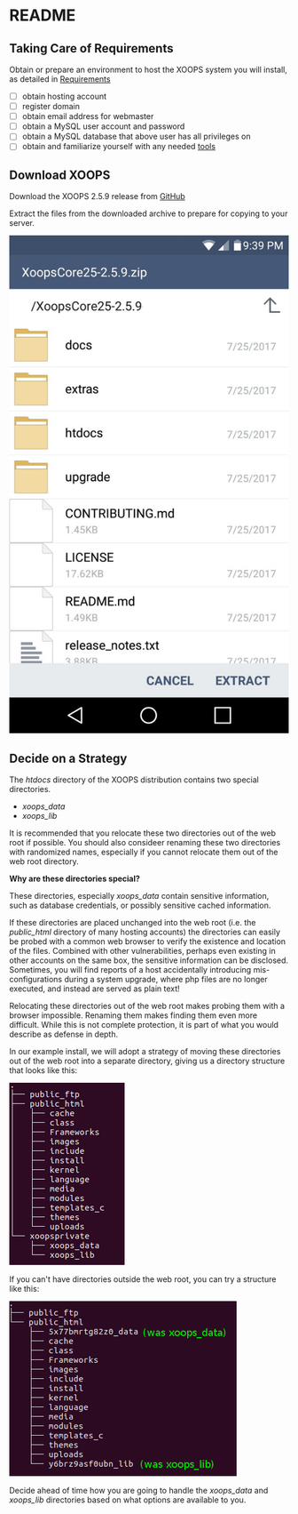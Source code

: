 # README

## Taking Care of Requirements

Obtain or prepare an environment to host the XOOPS system you will install, as detailed in [Requirements](https://github.com/xoops/xoops-2-5-9-install-upgrade/tree/7c186d5e1d7dc8beb4f01901d28db35cb75c1a89/en/book/requirements/README.php)

* [ ] obtain hosting account
* [ ] register domain
* [ ] obtain email address for webmaster
* [ ] obtain a MySQL user account and password
* [ ] obtain a MySQL database that above user has all privileges on
* [ ] obtain and familiarize yourself with any needed [tools](https://github.com/xoops/xoops-2-5-9-install-upgrade/tree/7c186d5e1d7dc8beb4f01901d28db35cb75c1a89/en/book/tools/README.php)

## Download XOOPS

Download the XOOPS 2.5.9 release from [GitHub](https://github.com/XOOPS/XoopsCore25/releases)

Extract the files from the downloaded archive to prepare for copying to your server.

![Working with XOOPS Zip](../../../.gitbook/assets/zip-on-mobile.png)

## Decide on a Strategy

The _htdocs_ directory of the XOOPS distribution contains two special directories.

* _xoops\_data_
* _xoops\_lib_

It is recommended that you relocate these two directories out of the web root if possible. You should also consideer renaming these two directories with randomized names, especially if you cannot relocate them out of the web root directory.

**Why are these directories special?**

These directories, especially _xoops\_data_ contain sensitive information, such as database credentials, or possibly sensitive cached information.

If these directories are placed unchanged into the web root \(i.e. the _public\_html_ directory of many hosting accounts\) the directories can easily be probed with a common web browser to verify the existence and location of the files. Combined with other vulnerabilities, perhaps even existing in other accounts on the same box, the sensitive information can be disclosed. Sometimes, you will find reports of a host accidentally introducing mis-configurations during a system upgrade, where php files are no longer executed, and instead are served as plain text!

Relocating these directories out of the web root makes probing them with a browser impossible. Renaming them makes finding them even more difficult. While this is not complete protection, it is part of what you would describe as defense in depth.

In our example install, we will adopt a strategy of moving these directories out of the web root into a separate directory, giving us a directory structure that looks like this:

![Out of Web Root Directory Structure](../../../.gitbook/assets/dir-structure-1.png)

If you can't have directories outside the web root, you can try a structure like this:

![In Web Root Directory Structure](../../../.gitbook/assets/dir-structure-2.png)

Decide ahead of time how you are going to handle the _xoops\_data_ and _xoops\_lib_ directories based on what options are available to you.

